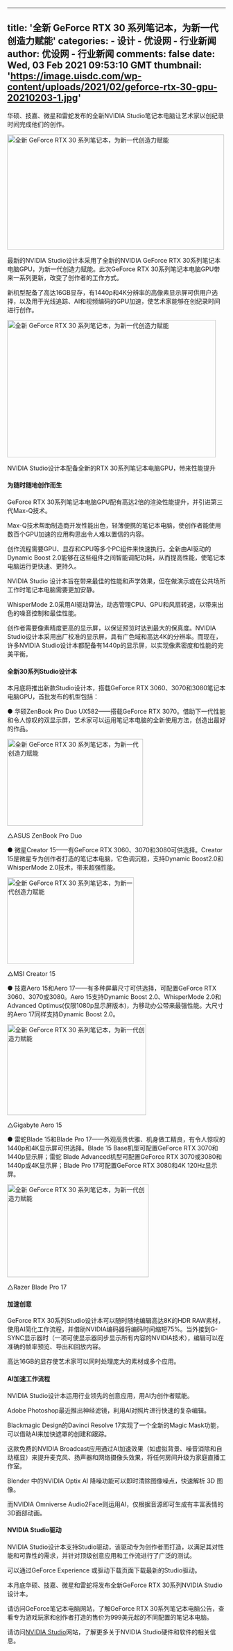 
---
title: '全新 GeForce RTX 30 系列笔记本，为新一代创造力赋能'
categories: 
    - 设计
    - 优设网 - 行业新闻
author: 优设网 - 行业新闻
comments: false
date: Wed, 03 Feb 2021 09:53:10 GMT
thumbnail: 'https://image.uisdc.com/wp-content/uploads/2021/02/geforce-rtx-30-gpu-20210203-1.jpg'
---

<div>   
<p>华硕、技嘉、微星和雷蛇发布的全新NVIDIA Studio笔记本电脑让艺术家以创纪录时间完成他们的创作。</p>
<p><span class="img-zoom"><img alt="全新 GeForce RTX 30 系列笔记本，为新一代创造力赋能" class="alignnone size-full wp-image-407766" src="https://image.uisdc.com/wp-content/uploads/2021/02/geforce-rtx-30-gpu-20210203-1.jpg" width="500" height="265" referrerpolicy="no-referrer"></span></p>
<p>最新的NVIDIA Studio设计本采用了全新的NVIDIA GeForce RTX 30系列笔记本电脑GPU，为新一代创造力赋能。此次GeForce RTX 30系列笔记本电脑GPU带来一系列更新，改变了创作者的工作方式。</p>
<p>新机型配备了高达16GB显存，有1440p和4K分辨率的高像素显示屏可供用户选择，以及用于光线追踪、AI和视频编码的GPU加速，使艺术家能够在创纪录时间进行创作。</p>
<p><span class="img-zoom"><img alt="全新 GeForce RTX 30 系列笔记本，为新一代创造力赋能" class="alignnone size-full wp-image-407767" src="https://image.uisdc.com/wp-content/uploads/2021/02/geforce-rtx-30-gpu-20210203-2.jpg" width="481" height="316" referrerpolicy="no-referrer"></span></p>
<p>NVIDIA Studio设计本配备全新的RTX 30系列笔记本电脑GPU，带来性能提升</p>
<h4>为随时随地创作而生</h4>
<p>GeForce RTX 30系列笔记本电脑GPU配有高达2倍的渲染性能提升，并引进第三代Max-Q技术。</p>
<p>Max-Q技术帮助制造商开发性能出色，轻薄便携的笔记本电脑，使创作者能使用数百个GPU加速的应用构思出令人难以置信的内容。</p>
<p>创作流程需要GPU、显存和CPU等多个PC组件来快速执行。全新由AI驱动的Dynamic Boost 2.0能够在这些组件之间智能调配功耗，从而提高性能，使笔记本电脑运行更快速、更持久。</p>
<p>NVIDIA Studio 设计本旨在带来最佳的性能和声学效果，但在做演示或在公共场所工作时笔记本电脑需要更加安静。</p>
<p>WhisperMode 2.0采用AI驱动算法，动态管理CPU、GPU和风扇转速，以带来出色的噪音控制和最佳性能。</p>
<p>创作者需要像素精度更高的显示屏，以保证预览时达到最大的保真度。NVIDIA Studio设计本采用出厂校准的显示屏，具有广色域和高达4K的分辨率。而现在，许多NVIDIA Studio设计本都配备有1440p的显示屏，以实现像素密度和性能的完美平衡。</p>
<h4>全新30系列Studio设计本</h4>
<p>本月底将推出新款Studio设计本，搭载GeForce RTX 3060、3070和3080笔记本电脑GPU，首批发布的机型包括：</p>
<p>● 华硕ZenBook Pro Duo UX582——搭载GeForce RTX 3070。借助下一代性能和令人惊叹的双显示屏，艺术家可以运用笔记本电脑的全新使用方法，创造出最好的作品。</p>
<p><span class="img-zoom"><img alt="全新 GeForce RTX 30 系列笔记本，为新一代创造力赋能" class="alignnone size-full wp-image-407768" src="https://image.uisdc.com/wp-content/uploads/2021/02/geforce-rtx-30-gpu-20210203-3.jpg" width="313" height="200" referrerpolicy="no-referrer"></span></p>
<p>△ASUS ZenBook Pro Duo</p>
<p>● 微星Creator 15——有GeForce RTX 3060、3070和3080可供选择。Creator 15是微星专为创作者打造的笔记本电脑，它色调沉稳，支持Dynamic Boost2.0和WhisperMode 2.0技术，带来超强性能。</p>
<p><span class="img-zoom"><img alt="全新 GeForce RTX 30 系列笔记本，为新一代创造力赋能" class="alignnone size-full wp-image-407769" src="https://image.uisdc.com/wp-content/uploads/2021/02/geforce-rtx-30-gpu-20210203-4.jpg" width="292" height="199" referrerpolicy="no-referrer"></span></p>
<p>△MSI Creator 15</p>
<p>● 技嘉Aero 15和Aero 17——有多种屏幕尺寸可供选择，可配置GeForce RTX 3060、3070或3080。Aero 15支持Dynamic Boost 2.0、WhisperMode 2.0和Advanced Optimus(仅限1080p显示屏版本)，为移动办公带来最强性能。大尺寸的Aero 17同样支持Dynamic Boost 2.0。</p>
<p><span class="img-zoom"><img alt="全新 GeForce RTX 30 系列笔记本，为新一代创造力赋能" class="alignnone size-full wp-image-407770" src="https://image.uisdc.com/wp-content/uploads/2021/02/geforce-rtx-30-gpu-20210203-5.jpg" width="320" height="209" referrerpolicy="no-referrer"></span></p>
<p>△Gigabyte Aero 15</p>
<p>● 雷蛇Blade 15和Blade Pro 17——外观高贵优雅、机身做工精良，有令人惊叹的1440p和4K显示屏可供选择。Blade 15 Base机型可配置GeForce RTX 3070和1440p显示屏；雷蛇 Blade Advanced机型可配置GeForce RTX 3070或3080和1440p或4K显示屏；Blade Pro 17可配置GeForce RTX 3080和4K 120Hz显示屏。</p>
<p><span class="img-zoom"><img alt="全新 GeForce RTX 30 系列笔记本，为新一代创造力赋能" class="alignnone size-full wp-image-407771" src="https://image.uisdc.com/wp-content/uploads/2021/02/geforce-rtx-30-gpu-20210203-6.jpg" width="326" height="214" referrerpolicy="no-referrer"></span></p>
<p>△Razer Blade Pro 17</p>
<h4>加速创意</h4>
<p>GeForce RTX 30系列Studio设计本可以随时随地编辑高达8K的HDR RAW素材，使用AI简化工作流程，并借助NVIDIA编码器将编码时间缩短75%。当外接到G-SYNC显示器时（一项可使显示器同步显示所有内容的NVIDIA技术），编辑可以在准确的帧率预览、导出和回放内容。</p>
<p>高达16GB的显存使艺术家可以同时处理庞大的素材或多个应用。</p>
<h4>AI加速工作流程</h4>
<p>NVIDIA Studio设计本运用行业领先的创意应用，用AI为创作者赋能。</p>
<p>Adobe Photoshop最近推出神经滤镜，利用AI对照片进行快速的复杂编辑。</p>
<p>Blackmagic Design的Davinci Resolve 17实现了一个全新的Magic Mask功能，可以借助AI来加快遮罩的创建和跟踪。</p>
<p>这款免费的NVIDIA Broadcast应用通过AI加速效果（如虚拟背景、噪音消除和自动框显）来提升麦克风、扬声器和网络摄像头效果，将任何房间升级为家庭直播工作室。</p>
<p>Blender 中的NVIDIA Optix AI 降噪功能可以即时清除图像噪点，快速解析 3D 图像。</p>
<p>而NVIDIA Omniverse Audio2Face则运用AI，仅根据音源即可生成有丰富表情的3D面部动画。</p>
<h4>NVIDIA Studio驱动</h4>
<p>NVIDIA Studio设计本支持Studio驱动，该驱动专为创作者而打造，以满足其对性能和可靠性的需求，并针对顶级创意应用和工作流进行了广泛的测试。</p>
<p>可以通过GeForce Experience 或驱动下载页面下载最新的Studio驱动。</p>
<p>本月底华硕、技嘉、微星和雷蛇将发布全新GeForce RTX 30系列NVIDIA Studio设计本。</p>
<p>请访问GeForce笔记本电脑网站，了解GeForce RTX 30系列笔记本电脑公告，查看专为游戏玩家和创作者打造的售价为999美元起的不同配置的笔记本电脑。</p>
<p>请访问<a target="_blank" href="https://link.uisdc.com/?redirect=https%3A%2F%2Fwww.nvidia.cn%2Fstudio%2F">NVIDIA Studio</a>网站，了解更多关于NVIDIA Studio硬件和软件的相关信息。</p>
    
</div>
            